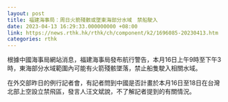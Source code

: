 ```yaml
---
layout: post
title: 福建海事局：周日火箭殘骸或墜東海部分水域　禁船駛入
date: 2023-04-13 16:29:33.000000000 +08:00
link: https://news.rthk.hk/rthk/ch/component/k2/1696085-20230413.htm
categories: rthk
---
```


根據中國海事局網站消息，福建海事局發布航行警告，本月16日上午9時至下午3時，東海部分水域範圍內可能有火箭殘骸墜落，禁止船隻駛入相關水域。

在外交部昨日的例行記者會，有記者問到中國是否計畫於本月16日至18日在台灣北部上空設立禁飛區，發言人汪文斌說，不了解記者提到的有關情況。
